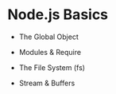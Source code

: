 # Node.js Basics

- The Global Object

- Modules & Require

- The File System (fs)

- Stream & Buffers
